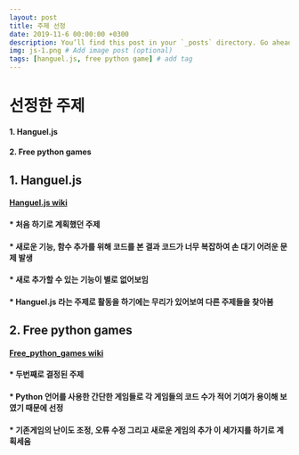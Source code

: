 ```yaml
---
layout: post
title: 주제 선정
date: 2019-11-6 00:00:00 +0300
description: You’ll find this post in your `_posts` directory. Go ahead and edit it and re-build the site to see your changes. # Add post description (optional)
img: js-1.png # Add image post (optional)
tags: [hanguel.js, free python game] # add tag
---
```


# **선정한 주제**
####    1. Hanguel.js
####    2. Free python games

## **1. Hanguel.js**


####   [Hanguel.js wiki](https://github.com/19-2-SKKU-OSS/2019-2-OSS-L8/wiki/hangul.js)


####    * 처음 하기로 계획했던 주제
####    * 새로운 기능, 함수 추가를 위해 코드를 본 결과 코드가 너무 복잡하여 손 대기 어려운 문제 발생
####    * 새로 추가할 수 있는 기능이 별로 없어보임
####    * Hanguel.js 라는 주제로 활동을 하기에는 무리가 있어보여 다른 주제들을 찾아봄

## **2. Free python games**


####   [Free_python_games wiki](https://github.com/19-2-SKKU-OSS/2019-2-OSS-L8/wiki/free-python-games)


####    * 두번째로 결정된 주제
####    * Python 언어를 사용한 간단한 게임들로 각 게임들의 코드 수가 적어 기여가 용이해 보였기 때문에 선정
####    * 기존게임의 난이도 조정, 오류 수정 그리고 새로운 게임의 추가 이 세가지를 하기로 계획세움
